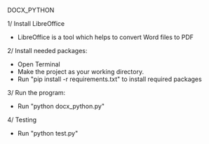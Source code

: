 DOCX_PYTHON

1/ Install LibreOffice 
+ LibreOffice is a tool which helps to convert Word files to PDF

2/ Install needed packages:
+ Open Terminal
+ Make the project as your working directory.
+ Run "pip install -r requirements.txt" to install required packages

3/ Run the program:
+ Run "python docx_python.py"

4/ Testing
+ Run "python test.py"




